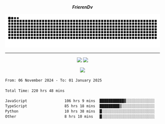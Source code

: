 ***<p align="center">FrierenDv</p>***

<div align="center">
  <picture>
      <source
    media="(prefers-color-scheme: dark)"
      srcset="https://raw.githubusercontent.com/platane/snk/output/github-contribution-grid-snake-dark.svg"
      />
    <source
      media="(prefers-color-scheme: light)"
      srcset="https://raw.githubusercontent.com/xct007/xct007/output/github-contribution-grid-snake.svg"
      />
    <img
      alt="Snake"
      src="https://raw.githubusercontent.com/xct007/xct007/output/github-contribution-grid-snake.svg"
      />
  </picture>

</div>

___
<p align="center">
  <img src="https://readme-stats-blush-eta.vercel.app/api/top-langs/?username=xct007&layout=compact" />
  <img src="https://readme-stats-blush-eta.vercel.app/api?username=xct007&show_icons=true&theme=transparent&hide_title=true&include_all_commits=true" />
</p>

<p align="center">
  <img src="https://github-profile-trophy.vercel.app/?username=xct007&theme=light&margin-w=15" />
</p>
<!--START_SECTION:waka-->

```txt
From: 06 November 2024 - To: 01 January 2025

Total Time: 220 hrs 48 mins

JavaScript                 106 hrs 9 mins  ███████████▓░░░░░░░░░░░░░   46.36 %
TypeScript                 85 hrs 18 mins  █████████▒░░░░░░░░░░░░░░░   37.26 %
Python                     10 hrs 38 mins  █░░░░░░░░░░░░░░░░░░░░░░░░   04.65 %
Other                      8 hrs 10 mins   █░░░░░░░░░░░░░░░░░░░░░░░░   03.57 %
```

<!--END_SECTION:waka-->
